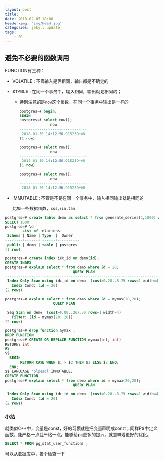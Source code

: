 ```yaml
---
layout: post
title: 
date: 2018-02-05 18:08
header-img: "img/head.jpg"
categories: jekyll update
tags:
    - PG
---
```


## 避免不必要的函数调用

FUNCTION有三种：

+ VOLATILE : 不管输入是否相同，输出都是不确定的

+ STABLE : 在同一个事务中，输入相同，输出就是相同的；

  + 特别注意的是`now`这个函数，在同一个事务中输出是一样的

    ```sql
    postgres=# begin;
    BEGIN
    postgres=# select now();
                  now
    -------------------------------
     2018-01-30 14:12:56.915239+08
    (1 row)

    postgres=# select now();
                  now
    -------------------------------
     2018-01-30 14:12:56.915239+08
    (1 row)

    postgres=# select now();
                  now
    -------------------------------
     2018-01-30 14:12:56.915239+08
    ```

+ IMMUTABLE : 不管是不是在同一个事务中，输入相同输出就是相同的

  比如一些数据函数，`cos,sin,tan`

```Sql
postgres=# create table demo as select * from generate_series(1,1000) as id;
SELECT 1000
postgres=# \d
        List of relations
 Schema | Name | Type  |  Owner
--------+------+-------+----------
 public | demo | table | postgres
(1 row)

postgres=# create index idx_id on demo(id);
CREATE INDEX
postgres=# explain select * from demo where id = 20;
                               QUERY PLAN
------------------------------------------------------------------------
 Index Only Scan using idx_id on demo  (cost=0.28..8.29 rows=1 width=4)
   Index Cond: (id = 20)
(2 rows)

postgres=# explain select * from demo where id = mymax(20,20);
                      QUERY PLAN
------------------------------------------------------
 Seq Scan on demo  (cost=0.00..267.50 rows=1 width=4)
   Filter: (id = mymax(20, 20))
(2 rows)

postgres=# drop function mymax ;
DROP FUNCTION
postgres=# CREATE OR REPLACE FUNCTION mymax(int, int)
RETURNS int
AS
$$
  BEGIN
       RETURN CASE WHEN $1 > $2 THEN $1 ELSE $2 END;
  END;
$$ LANGUAGE 'plpgsql'IMMUTABLE;
CREATE FUNCTION
postgres=# explain select * from demo where id = mymax(20,20);
                               QUERY PLAN
------------------------------------------------------------------------
 Index Only Scan using idx_id on demo  (cost=0.28..8.29 rows=1 width=4)
   Index Cond: (id = 20)
(2 rows)
```



### 小结

就类似C++中，变量是const，好的习惯就是把变量声明成const；同样PG中定义函数，能严格一点就严格一点，能够给pg更多的提示，就意味着更好的优化。

```sql
SELECT * FROM pg_stat_user_functions ;
```

可以从数据库中，按个检查一下
